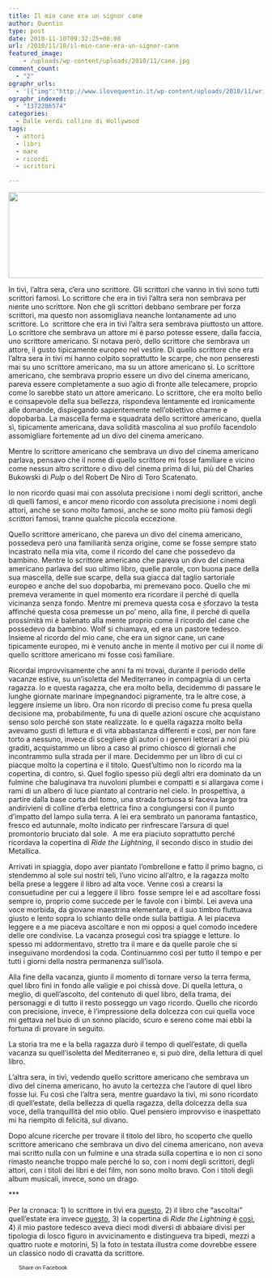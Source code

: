 ```yaml
---
title: Il mio cane era un signor cane
author: Quentin
type: post
date: 2010-11-10T09:32:25+00:00
url: /2010/11/10/il-mio-cane-era-un-signor-cane
featured_image: 
    - /uploads/wp-content/uploads/2010/11/cane.jpg
comment_count:
  - "2"
ographr_urls:
  - '[{"img":"http://www.ilovequentin.it/wp-content/uploads/2010/11/writers.jpg"},{"img":"http://www.ilovequentin.it/wp-content/uploads/2010/11/cane.jpg"},{"img":"http://www.ilovequentin.it/wp-content/uploads/2010/11/writers-300x98.jpg"}]'
ographr_indexed:
  - "1372286574"
categories:
  - Dalle verdi colline di Hollywood
tags:
  - attori
  - libri
  - mare
  - ricordi
  - scrittori

---
```

[<img class="alignnone size-full wp-image-1233" title="writers" src="http://www.ilovequentin.it/wp-content/uploads/2010/11/writers.jpg" alt="" width="520" height="170" />][1]

In tivì, l&#8217;altra sera, c&#8217;era uno scrittore. Gli scrittori che vanno in tivì sono tutti scrittori famosi. Lo scrittore che era in tivì l&#8217;altra sera non sembrava per niente uno scrittore. Non che gli scrittori debbano sembrare per forza scrittori, ma questo non assomigliava neanche lontanamente ad uno scrittore. Lo  scrittore che era in tivì l&#8217;altra sera sembrava piuttosto un attore. Lo scrittore che sembrava un attore mi è parso potesse essere, dalla faccia, uno scrittore americano. Si notava però, dello scrittore che sembrava un attore, il gusto tipicamente europeo nel vestire. Di quello scrittore che era l&#8217;altra sera in tivì mi hanno colpito soprattutto le scarpe, che non penseresti mai su uno scrittore americano, ma su un attore americano sì. Lo scrittore americano, che sembrava proprio essere un divo del cinema americano, pareva essere completamente a suo agio di fronte alle telecamere, proprio come lo sarebbe stato un attore americano. Lo scrittore, che era molto bello e consapevole della sua bellezza, rispondeva lentamente ed ironicamente alle domande, dispiegando sapientemente nell&#8217;obiettivo charme e dopobarba. La mascella ferma e squadrata dello scrittore americano, quella sì, tipicamente americana, dava solidità mascolina al suo profilo facendolo assomigliare fortemente ad un divo del cinema americano.

Mentre lo scrittore americano che sembrava un divo del cinema americano parlava, pensavo che il nome di quello scrittore mi fosse familiare e vicino come nessun altro scrittore o divo del cinema prima di lui, più del Charles Bukowski di _Pulp_ o del Robert De Niro di Toro Scatenato.<!--more-->

Io non ricordo quasi mai con assoluta precisione i nomi degli scrittori, anche di quelli famosi, e ancor meno ricordo con assoluta precisione i nomi degli attori, anche se sono molto famosi, anche se sono molto più famosi degli scrittori famosi, tranne qualche piccola eccezione.

Quello scrittore americano, che pareva un divo del cinema americano, possedeva però una familiarità senza origine, come se fosse sempre stato incastrato nella mia vita, come il ricordo del cane che possedevo da bambino. Mentre lo scrittore americano che pareva un divo del cinema americano parlava del suo ultimo libro, quelle parole, con buona pace della sua mascella, delle sue scarpe, della sua giacca dal taglio sartoriale europeo e anche del suo dopobarba, mi premevano poco. Quello che mi premeva veramente in quel momento era ricordare il perché di quella vicinanza senza fondo. Mentre mi premeva questa cosa e sforzavo la testa affinché questa cosa premesse un po’ meno, alla fine, il perché di quella prossimità mi è balenato alla mente proprio come il ricordo del cane che possedevo da bambino. Wolf si chiamava, ed era un pastore tedesco. Insieme al ricordo del mio cane, che era un signor cane, un cane tipicamente europeo, mi è venuto anche in mente il motivo per cui il nome di quello scrittore americano mi fosse così familiare.

Ricordai improvvisamente che anni fa mi trovai, durante il periodo delle vacanze estive, su un’isoletta del Mediterraneo in compagnia di un certa ragazza. Io e questa ragazza, che era molto bella, decidemmo di passare le lunghe giornate marinare impegnandoci pigramente, tra le altre cose, a leggere insieme un libro. Ora non ricordo di preciso come fu presa quella decisione ma, probabilmente, fu una di quelle azioni oscure che acquistano senso solo perché son state realizzate. Io e quella ragazza molto bella avevamo gusti di lettura e di vita abbastanza differenti e così, per non fare torto a nessuno, invece di scegliere gli autori o i generi letterari a noi più graditi, acquistammo un libro a caso al primo chiosco di giornali che incontrammo sulla strada per il mare. Decidemmo per un libro di cui ci piacque molto la copertina e il titolo. Quest’ultimo non lo ricordo ma la copertina, di contro, sì. Quel foglio spesso più degli altri era dominato da un fulmine che baluginava tra nuvoloni plumbei e compatti e si allargava come i rami di un albero di luce piantato al contrario nel cielo. In prospettiva, a partire dalla base corta del tomo, una strada tortuosa si faceva largo tra andirivieni di colline d’erba elettrica fino a congiungersi con il punto d’impatto del lampo sulla terra. A lei era sembrato un panorama fantastico, fresco ed autunnale, molto indicato per rinfrescare l’arsura di quel promontorio bruciato dal sole.  A me era piaciuto soprattutto perché ricordava la copertina di _Ride the Lightning_, il secondo disco in studio dei Metallica.
  
Arrivati in spiaggia, dopo aver piantato l’ombrellone e fatto il primo bagno, ci stendemmo al sole sui nostri teli, l’uno vicino all’altro, e la ragazza molto bella prese a leggere il libro ad alta voce. Venne così a crearsi la consuetudine per cui a leggere il libro  fosse sempre lei e ad ascoltare fossi sempre io, proprio come succede per le favole con i bimbi. Lei aveva una voce morbida, da giovane maestrina elementare, e il suo timbro fluttuava giusto e lento sopra lo schianto delle onde sulla battigia. A lei piaceva leggere e a me piaceva ascoltare e non mi opposi a quel comodo incedere delle ore condivise. La vacanza proseguì così tra spiagge e letture. Io spesso mi addormentavo, stretto tra il mare e da quelle parole che si inseguivano mordendosi la coda. Continuammo così per tutto il tempo e per tutti i giorni della nostra permanenza sull’isola.
  
Alla fine della vacanza, giunto il momento di tornare verso la terra ferma, quel libro finì in fondo alle valigie e poi chissà dove. Di quella lettura, o meglio, di quell’ascolto, del contenuto di quel libro, della trama, dei personaggi e di tutto il resto posseggo un vago ricordo. Quello che ricordo con precisione, invece, è l’impressione della dolcezza con cui quella voce mi gettava nel buio di un sonno placido, scuro e sereno come mai ebbi la fortuna di provare in seguito.
  
La storia tra me e la bella ragazza durò il tempo di quell’estate, di quella vacanza su quell’isoletta del Mediterraneo e, si può dire, della lettura di quel libro.

L’altra sera, in tivì, vedendo quello scrittore americano che sembrava un divo del cinema americano, ho avuto la certezza che l’autore di quel libro fosse lui. Fu così che l’altra sera, mentre guardavo la tivì, mi sono ricordato di quell’estate, della bellezza di quella ragazza, della dolcezza della sua voce, della tranquillità del mio oblio. Quel pensiero improvviso e inaspettato mi ha riempito di felicità, sul divano.

Dopo alcune ricerche per trovare il titolo del libro, ho scoperto che quello scrittore americano che sembrava un divo del cinema americano, non aveva mai scritto nulla con un fulmine e una strada sulla copertina e io non ci sono rimasto neanche troppo male perché lo so, con i nomi degli scrittori, degli attori, con i titoli dei libri e dei film, non sono molto bravo. Con i titoli degli album musicali, invece, sono un drago.

\***

Per la cronaca: 1) lo scrittore in tivì era [questo][2], 2) il libro che &#8220;ascoltai&#8221; quell&#8217;estate era invece [questo][3], 3) la copertina di _Ride the Lightning_ è [così][4], 4) il mio pastore tedesco aveva dieci modi diversi di abbaiare divisi per tipologia di losco figuro in avvicinamento e distingueva tra bipedi, mezzi a quattro ruote e motorini, 5) la foto in testata illustra come dovrebbe essere un classico nodo di cravatta da scrittore.

<a href="http://www.facebook.com/share.php?u=http%3A%2F%2Fwww.ilovequentin.it%2F2010%2F11%2F10%2Fil-mio-cane-era-un-signor-cane&t=Il%20mio%20cane%20era%20un%20signor%20cane" id="facebook_share_both_1228" style="font-size:11px; line-height:13px; font-family:'lucida grande',tahoma,verdana,arial,sans-serif; text-decoration:none; padding:2px 0 0 20px; height:16px; background:url(http://b.static.ak.fbcdn.net/images/share/facebook_share_icon.gif) no-repeat top left;">Share on Facebook</a>

 [1]: http://www.ilovequentin.it/wp-content/uploads/2010/11/writers.jpg
 [2]: http://it.wikipedia.org/wiki/Michael_Cunningham
 [3]: http://www.ibs.it/code/9788806157166/faber-michel/sotto-pelle.html
 [4]: http://i4.photobucket.com/albums/y125/matthewnewton/ridefront.jpg